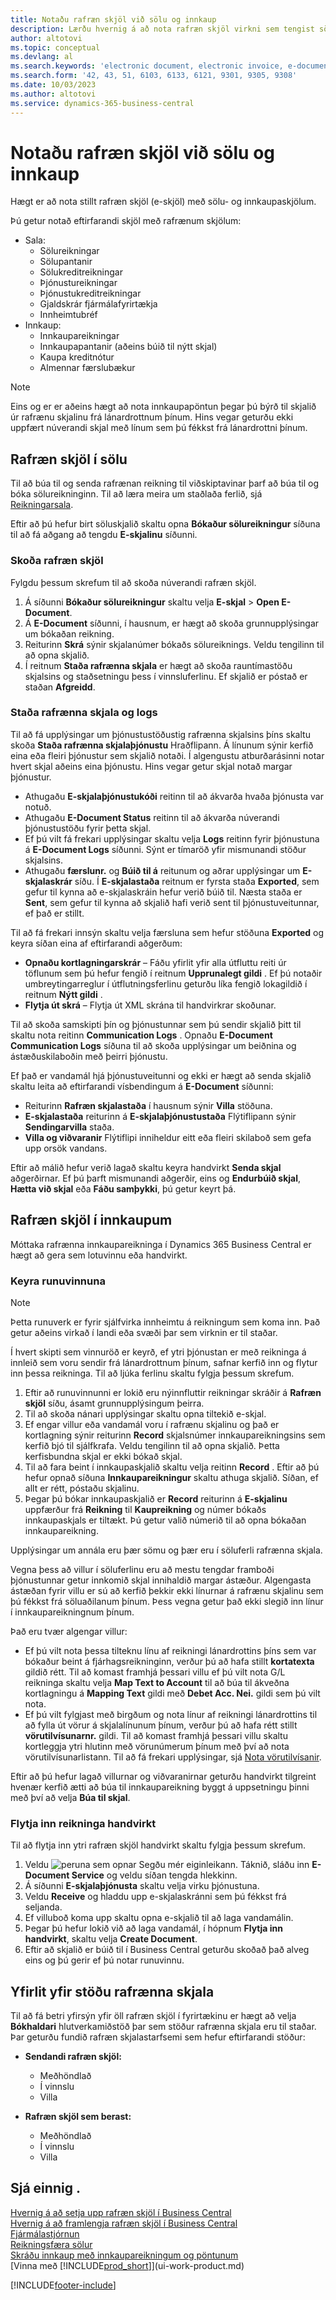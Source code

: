 ```yaml
---
title: Notaðu rafræn skjöl við sölu og innkaup
description: Lærðu hvernig á að nota rafræn skjöl virkni sem tengist sölu- og innkaupareikningum.
author: altotovi
ms.topic: conceptual
ms.devlang: al
ms.search.keywords: 'electronic document, electronic invoice, e-document, e-invoice, sales, purchase'
ms.search.form: '42, 43, 51, 6103, 6133, 6121, 9301, 9305, 9308'
ms.date: 10/03/2023
ms.author: altotovi
ms.service: dynamics-365-business-central
---
```


# <a name="use-e-documents-in-sales-and-purchases"></a>Notaðu rafræn skjöl við sölu og innkaup

Hægt er að nota stillt rafræn skjöl (e-skjöl) með sölu- og innkaupaskjölum.

Þú getur notað eftirfarandi skjöl með rafrænum skjölum:  

- Sala: 
    - Sölureikningar
    - Sölupantanir
    - Sölukreditreikningar
    - Þjónustureikningar
    - Þjónustukreditreikningar
    - Gjaldskrár fjármálafyrirtækja
    - Innheimtubréf
- Innkaup: 
    - Innkaupareikningar
    - Innkaupapantanir (aðeins búið til nýtt skjal)
    - Kaupa kreditnótur
    - Almennar færslubækur

> [!NOTE]
> Eins og er er aðeins hægt að nota innkaupapöntun þegar þú býrð til skjalið úr rafrænu skjalinu frá lánardrottnum þínum. Hins vegar geturðu ekki uppfært núverandi skjal með línum sem þú fékkst frá lánardrottni þínum.  

## <a name="e-documents-in-sales"></a>Rafræn skjöl í sölu

Til að búa til og senda rafrænan reikning til viðskiptavinar þarf að búa til og bóka sölureikninginn. Til að læra meira um staðlaða ferlið, sjá [Reikningarsala](sales-how-invoice-sales.md).

Eftir að þú hefur birt söluskjalið skaltu opna  **Bókaður sölureikningur** síðuna til að fá aðgang að tengdu **E-skjalinu** síðunni.

### <a name="view-e-documents"></a>Skoða rafræn skjöl

Fylgdu þessum skrefum til að skoða núverandi rafræn skjöl.

1. Á síðunni **Bókaður sölureikningur**  skaltu velja **E-skjal** \> **Open E-Document**.
2. Á  **E-Document** síðunni, í hausnum, er hægt að skoða grunnupplýsingar um bókaðan reikning.
3. Reiturinn **Skrá**  sýnir skjalanúmer bókaðs sölureiknings. Veldu tengilinn til að opna skjalið.
4. Í reitnum **Staða rafrænna skjala**  er hægt að skoða rauntímastöðu skjalsins og staðsetningu þess í vinnsluferlinu. Ef skjalið er póstað er staðan **Afgreidd**.

### <a name="e-document-statuses-and-logs"></a>Staða rafrænna skjala og logs

Til að fá upplýsingar um þjónustustöðustig rafrænna skjalsins þíns skaltu skoða **Staða rafrænna skjalaþjónustu** Hraðflipann. Á línunum sýnir kerfið eina eða fleiri þjónustur sem skjalið notaði. Í algengustu atburðarásinni notar hvert skjal aðeins eina þjónustu. Hins vegar getur skjal notað margar þjónustur.

- Athugaðu  **E-skjalaþjónustukóði** reitinn til að ákvarða hvaða þjónusta var notuð.
- Athugaðu  **E-Document Status** reitinn til að ákvarða núverandi þjónustustöðu fyrir þetta skjal.
- Ef þú vilt fá frekari upplýsingar skaltu velja **Logs** reitinn fyrir þjónustuna á  **E-Document Logs** síðunni. Sýnt er tímaröð yfir mismunandi stöður skjalsins.
- Athugaðu  **færslunr.** og **Búið til á** reitunum og aðrar upplýsingar um **E-skjalaskrár** síðu. Í  **E-skjalastaða** reitnum er fyrsta staða **Exported**, sem gefur til kynna að e-skjalaskráin hefur verið búið til. Næsta staða er **Sent**, sem gefur til kynna að skjalið hafi verið sent til þjónustuveitunnar, ef það er stillt.

Til að fá frekari innsýn skaltu velja færsluna sem hefur stöðuna **Exported** og keyra síðan eina af eftirfarandi aðgerðum:

- **Opnaðu kortlagningarskrár** – Fáðu yfirlit yfir alla útfluttu reiti úr töflunum sem þú hefur fengið í reitnum **Upprunalegt gildi** . Ef þú notaðir umbreytingarreglur í útflutningsferlinu geturðu líka fengið lokagildið í reitnum **Nýtt gildi** .
- **Flytja út skrá** – Flytja út XML skrána til handvirkrar skoðunar.

Til að skoða samskipti þín og þjónustunnar sem þú sendir skjalið þitt til skaltu nota reitinn **Communication Logs** . Opnaðu **E-Document Communication Logs** síðuna til að skoða upplýsingar um beiðnina og ástæðuskilaboðin með þeirri þjónustu.

Ef það er vandamál hjá þjónustuveitunni og ekki er hægt að senda skjalið skaltu leita að eftirfarandi vísbendingum á  **E-Document** síðunni:

- Reiturinn **Rafræn skjalastaða** í hausnum sýnir **Villa** stöðuna.
-  **E-skjalastaða** reiturinn á **E-skjalaþjónustustaða** Flýtiflipann sýnir **Sendingarvilla** staða.
-  **Villa og viðvaranir** Flýtiflipi inniheldur eitt eða fleiri skilaboð sem gefa upp orsök vandans.

Eftir að málið hefur verið lagað skaltu keyra handvirkt  **Senda skjal** aðgerðirnar. Ef þú þarft mismunandi aðgerðir, eins og **Endurbúið skjal**, **Hætta við skjal** eða **Fáðu samþykki**, þú getur keyrt þá.

## <a name="e-documents-in-purchases"></a>Rafræn skjöl í innkaupum

Móttaka rafrænna innkaupareikninga í Dynamics 365 Business Central er hægt að gera sem lotuvinnu eða handvirkt.

### <a name="run-the-batch-job"></a>Keyra runuvinnuna

> [!NOTE]
> Þetta runuverk er fyrir sjálfvirka innheimtu á reikningum sem koma inn. Það getur aðeins virkað í landi eða svæði þar sem virknin er til staðar.

Í hvert skipti sem vinnuröð er keyrð, ef ytri þjónustan er með reikninga á innleið sem voru sendir frá lánardrottnum þínum, safnar kerfið inn og flytur inn þessa reikninga. Til að ljúka ferlinu skaltu fylgja þessum skrefum.

1. Eftir að runuvinnunni er lokið eru nýinnfluttir reikningar skráðir á **Rafræn skjöl**  síðu, ásamt grunnupplýsingum þeirra.
2. Til að skoða nánari upplýsingar skaltu opna tiltekið e-skjal.
3. Ef engar villur eða vandamál voru í rafrænu skjalinu og það er kortlagning sýnir reiturinn **Record** skjalsnúmer innkaupareikningsins sem kerfið bjó til sjálfkrafa. Veldu tengilinn til að opna skjalið. Þetta kerfisbundna skjal er ekki bókað skjal.
4. Til að fara beint í innkaupaskjalið skaltu velja reitinn **Record** . Eftir að þú hefur opnað síðuna **Innkaupareikningur**  skaltu athuga skjalið. Síðan, ef allt er rétt, póstaðu skjalinu.
5. Þegar þú bókar innkaupaskjalið er **Record** reiturinn á **E-skjalinu** uppfærður frá **Reikning** til **Kaupreikning** og númer bókaðs innkaupaskjals er tiltækt. Þú getur valið númerið til að opna bókaðan innkaupareikning.

Upplýsingar um annála eru þær sömu og þær eru í söluferli rafrænna skjala.

Vegna þess að villur í söluferlinu eru að mestu tengdar framboði þjónustunnar getur innkomið skjal innihaldið margar ástæður. Algengasta ástæðan fyrir villu er sú að kerfið þekkir ekki línurnar á rafrænu skjalinu sem þú fékkst frá söluaðilanum þínum. Þess vegna getur það ekki slegið inn línur í innkaupareikningnum þínum.

Það eru tvær algengar villur:

- Ef þú vilt nota þessa tilteknu línu af reikningi lánardrottins þíns sem var bókaður beint á fjárhagsreikninginn, verður þú að hafa stillt  **kortatexta** gildið rétt. Til að komast framhjá þessari villu ef þú vilt nota G/L reikninga skaltu velja **Map Text to Account** til að búa til ákveðna kortlagningu á **Mapping Text** gildi með **Debet Acc. Nei.** gildi sem þú vilt nota.
- Ef þú vilt fylgjast með birgðum og nota línur af reikningi lánardrottins til að fylla út vörur á skjalalínunum þínum, verður þú að hafa rétt stillt  **vörutilvísunarnr.** gildi. Til að komast framhjá þessari villu skaltu kortleggja ytri hlutinn með vörunúmerum þínum með því að nota vörutilvísunarlistann. Til að fá frekari upplýsingar, sjá [Nota vörutilvísanir](inventory-how-use-item-cross-refs.md).

Eftir að þú hefur lagað villurnar og viðvaranirnar geturðu handvirkt tilgreint hvenær kerfið ætti að búa til innkaupareikning byggt á uppsetningu þinni með því að velja **Búa til skjal**.

### <a name="manually-import-invoices"></a>Flytja inn reikninga handvirkt

Til að flytja inn ytri rafræn skjöl handvirkt skaltu fylgja þessum skrefum.

1. Veldu ![peruna sem opnar Segðu mér eiginleikann.](media/ui-search/search_small.png "Segðu mér hvað þú vilt gera") Táknið, sláðu inn **E-Document Service** og veldu síðan tengda hlekkinn.
2. Á síðunni **E-skjalaþjónusta**  skaltu velja virku þjónustuna. 
3. Veldu **Receive** og hladdu upp e-skjalaskránni sem þú fékkst frá seljanda.
4. Ef villuboð koma upp skaltu opna e-skjalið til að laga vandamálin.
5. Þegar þú hefur lokið við að laga vandamál, í hópnum **Flytja inn handvirkt**, skaltu velja **Create Document**.
6. Eftir að skjalið er búið til í Business Central geturðu skoðað það alveg eins og þú gerir ef þú notar runuvinnu.

## <a name="overview-of-e-document-statuses"></a>Yfirlit yfir stöðu rafrænna skjala

Til að fá betri yfirsýn yfir öll rafræn skjöl í fyrirtækinu er hægt að velja  **Bókhaldari** hlutverkamiðstöð þar sem stöður rafrænna skjala eru til staðar. Þar geturðu fundið rafræn skjalastarfsemi sem hefur eftirfarandi stöður:

- **Sendandi rafræn skjöl:**

    - Meðhöndlað
    - Í vinnslu
    - Villa

- **Rafræn skjöl sem berast:**

    - Meðhöndlað
    - Í vinnslu
    - Villa

## <a name="see-also"></a>Sjá einnig .

[Hvernig á að setja upp rafræn skjöl í Business Central](finance-how-setup-edocuments.md)  
[Hvernig á að framlengja rafræn skjöl í Business Central](/dynamics365/business-central/dev-itpro/developer/devenv-extend-edocuments)  
[Fjármálastjórnun](finance.md)  
[Reikningsfæra sölur](sales-how-invoice-sales.md)  
[Skráðu innkaup með innkaupareikningum og pöntunum](purchasing-how-record-purchases.md)  
[Vinna með [!INCLUDE[prod_short](includes/prod_short.md)]](ui-work-product.md)

[!INCLUDE[footer-include](includes/footer-banner.md)]
